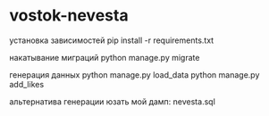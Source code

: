 # vostok-nevesta

установка зависимостей
pip install -r requirements.txt

накатывание миграций
python manage.py migrate

генерация данных
python manage.py load_data
python manage.py add_likes

альтернатива генерации юзать мой дамп:
nevesta.sql
